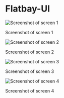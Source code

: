 # Flatbay-UI

![Screenshot of screen 1](https://github.com/ShubhenduSrivastava/Flatbay-UI/assets/71115938/86a835fe-a83b-41ee-8a9c-90f3fe48375c)

Screenshot of screen 1



![Screenshot of screen 2](https://github.com/ShubhenduSrivastava/Flatbay-UI/assets/71115938/67a1dd81-2b83-43d9-916d-ef41b5d262c6)

Screenshot of screen 2



![Screenshot of screen 3](https://github.com/ShubhenduSrivastava/Flatbay-UI/assets/71115938/62f14189-68dc-40db-bd94-f0857ca8a93c)

Screenshot of screen 3



![Screenshot of screen 4](https://github.com/ShubhenduSrivastava/Flatbay-UI/assets/71115938/8bec30a0-84c7-4138-b427-3641468b7d1a)

Screenshot of screen 4

